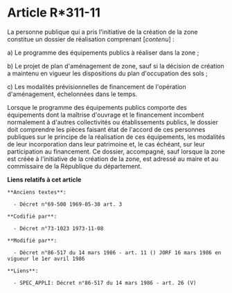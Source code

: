 # Article R*311-11

La personne publique qui a pris l'initiative de la création de la zone constitue un dossier de réalisation comprenant
[*contenu*] :

a) Le programme des équipements publics à réaliser dans la zone ;

b) Le projet de plan d'aménagement de zone, sauf si la décision de création a maintenu en vigueur les dispositions du plan
d'occupation des sols ;

c) Les modalités prévisionnelles de financement de l'opération d'aménagement, échelonnées dans le temps.

Lorsque le programme des équipements publics comporte des équipements dont la maîtrise d'ouvrage et le financement incombent
normalement à d'autres collectivités ou établissements publics, le dossier doit comprendre les pièces faisant état de
l'accord de ces personnes publiques sur le principe de la réalisation de ces équipements, les modalités de leur incorporation
dans leur patrimoine et, le cas échéant, sur leur participation au financement. Ce dossier, accompagné, sauf lorsque la zone
est créée à l'initiative de la création de la zone, est adressé au maire et au commissaire de la République du département.

**Liens relatifs à cet article**

	**Anciens textes**:

	  - Décret n°69-500 1969-05-30 art. 3

	**Codifié par**:

	  - Décret n°73-1023 1973-11-08

	**Modifié par**:

	  - Décret n°86-517 du 14 mars 1986 - art. 11 () JORF 16 mars 1986 en vigueur le 1er avril 1986

	**Liens**:

	  - SPEC_APPLI: Décret n°86-517 du 14 mars 1986 - art. 26 (V)
